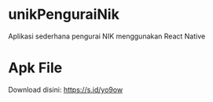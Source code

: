 # unikPenguraiNik
Aplikasi sederhana pengurai NIK menggunakan React Native



# Apk File
Download disini: https://s.id/yo9ow
